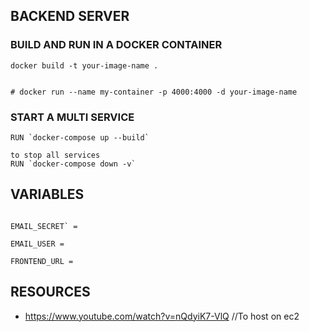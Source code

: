 ## BACKEND SERVER

### BUILD AND RUN IN A DOCKER CONTAINER

```
docker build -t your-image-name .


# docker run --name my-container -p 4000:4000 -d your-image-name

```

### START A MULTI SERVICE

```
RUN `docker-compose up --build`

to stop all services
RUN `docker-compose down -v`

```

## VARIABLES

```

EMAIL_SECRET` = 

EMAIL_USER = 

FRONTEND_URL = 

```

## RESOURCES

 - https://www.youtube.com/watch?v=nQdyiK7-VlQ //To host on ec2